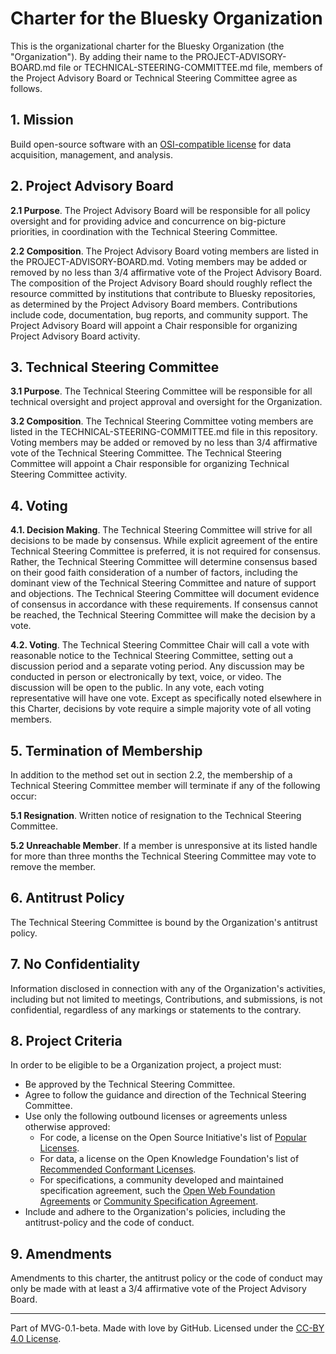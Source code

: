 # Charter for the Bluesky Organization

This is the organizational charter for the Bluesky Organization (the "Organization"). By adding their name to the PROJECT-ADVISORY-BOARD.md file or TECHNICAL-STEERING-COMMITTEE.md file, members of the Project Advisory Board or Technical Steering Committee agree as follows.

## 1. Mission

Build open-source software with an [OSI-compatible license](https://opensource.org/licenses) for data acquisition, management, and analysis.

## 2. Project Advisory Board

**2.1 Purpose**. The Project Advisory Board will be responsible for all policy oversight and for providing advice and concurrence on big-picture priorities, in coordination with the Technical Steering Committee.

**2.2 Composition**. The Project Advisory Board voting members are listed in the PROJECT-ADVISORY-BOARD.md.
Voting members may be added or removed by no less than 3/4 affirmative vote of the Project Advisory Board.
The composition of the Project Advisory Board should roughly reflect the resource committed by institutions
that contribute to Bluesky repositories, as determined by the Project Advisory Board members.
Contributions include code, documentation, bug reports, and community support.
The Project Advisory Board will appoint a Chair responsible for organizing Project Advisory Board activity.

## 3. Technical Steering Committee

**3.1 Purpose**. The Technical Steering Committee will be responsible for all technical oversight and project approval and oversight for the Organization.

**3.2 Composition**. The Technical Steering Committee voting members are listed in the TECHNICAL-STEERING-COMMITTEE.md file in this repository.
Voting members may be added or removed by no less than 3/4 affirmative vote of the Technical Steering Committee.
The Technical Steering Committee will appoint a Chair responsible for organizing Technical Steering Committee activity.

## 4. Voting

**4.1. Decision Making**. The Technical Steering Committee will strive for all decisions to be made by consensus. While explicit agreement of the entire Technical Steering Committee is preferred, it is not required for consensus. Rather, the Technical Steering Committee will determine consensus based on their good faith consideration of a number of factors, including the dominant view of the Technical Steering Committee and nature of support and objections. The Technical Steering Committee will document evidence of consensus in accordance with these requirements. If consensus cannot be reached, the Technical Steering Committee will make the decision by a vote.

**4.2. Voting**. The Technical Steering Committee Chair will call a vote with reasonable notice to the Technical Steering Committee, setting out a discussion period and a separate voting period. Any discussion may be conducted in person or electronically by text, voice, or video. The discussion will be open to the public. In any vote, each voting representative will have one vote. Except as specifically noted elsewhere in this Charter, decisions by vote require a simple majority vote of all voting members.

## 5. Termination of Membership

In addition to the method set out in section 2.2, the membership of a Technical Steering Committee member will terminate if any of the following occur:

**5.1 Resignation**. Written notice of resignation to the Technical Steering Committee.

**5.2 Unreachable Member**. If a member is unresponsive at its listed handle for more than three months the Technical Steering Committee may vote to remove the member.

## 6. Antitrust Policy

The Technical Steering Committee is bound by the Organization's antitrust policy.

## 7. No Confidentiality

Information disclosed in connection with any of the Organization's activities, including but not limited to meetings, Contributions, and submissions, is not confidential, regardless of any markings or statements to the contrary.

## 8. Project Criteria

In order to be eligible to be a Organization project, a project must:

* Be approved by the Technical Steering Committee.
* Agree to follow the guidance and direction of the Technical Steering Committee.
* Use only the following outbound licenses or agreements unless otherwise approved:
  - For code, a license on the Open Source Initiative's list of [Popular Licenses](https://opensource.org/licenses).
  - For data, a license on the Open Knowledge Foundation's list of [Recommended Conformant Licenses](http://opendefinition.org/licenses/).
  - For specifications, a community developed and maintained specification agreement, such the [Open Web Foundation Agreements](http://www.openwebfoundation.org/legal) or [Community Specification Agreement](https://github.com/CommunitySpecification/1.0).
* Include and adhere to the Organization's policies, including the antitrust-policy and the code of conduct.

## 9. Amendments

Amendments to this charter, the antitrust policy or the code of conduct may only be made with at least a 3/4 affirmative vote of the Project Advisory Board.

---
Part of MVG-0.1-beta.
Made with love by GitHub. Licensed under the [CC-BY 4.0 License](https://creativecommons.org/licenses/by-sa/4.0/).
